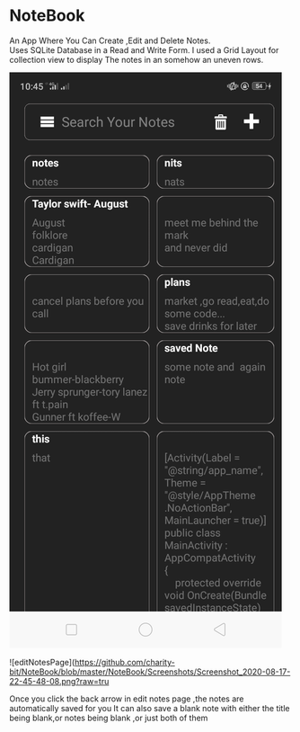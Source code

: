 # NoteBook
An App Where You Can Create ,Edit and Delete Notes.  
Uses SQLite Database in a Read and Write Form.
I used a Grid Layout for collection view to display The notes in an somehow an uneven  rows.

![displayNotesPage](https://github.com/charity-bit/NoteBook/blob/master/NoteBook/Screenshots/Screenshot_2020-08-17-22-45-41-40.png?raw=true)

![editNotesPage](https://github.com/charity-bit/NoteBook/blob/master/NoteBook/Screenshots/Screenshot_2020-08-17-22-45-48-08.png?raw=tru


Once you click the back arrow in edit notes page ,the notes are automatically saved for you
It can also save a blank note with either the title being blank,or notes being blank ,or just both of them
